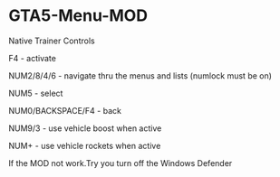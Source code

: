 # GTA5-Menu-MOD

Native Trainer Controls

F4 - activate

NUM2/8/4/6 - navigate thru the menus and lists (numlock must be on)

NUM5 - select

NUM0/BACKSPACE/F4 - back

NUM9/3 - use vehicle boost when active

NUM+ - use vehicle rockets when active


If the MOD not work.Try you turn off the Windows Defender

